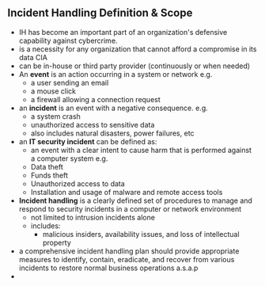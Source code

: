 ## Incident Handling Definition & Scope
- IH has become an important part of an organization's defensive capability against cybercrime.
- is a necessity for any organization that cannot afford a compromise in its data CIA
- can be in-house or third party provider (continuously or when needed)
- An **event** is an action occurring in a system or network e.g. 
	- a user sending an email
	- a mouse click
	- a firewall allowing a connection request
- an **incident** is an event with a negative consequence. e.g.
	- a system crash
	- unauthorized access to sensitive data
	- also includes natural disasters, power failures, etc
- an **IT security incident** can be defined as:
	- an event with a clear intent to cause harm that is performed against a computer system e.g.
	- Data theft
	- Funds theft
	- Unauthorized access to data 
	- Installation and usage of malware and remote access tools
- **Incident handling** is a clearly defined set of procedures to manage and respond to security incidents in a computer or network environment 
	- not limited to intrusion incidents alone
	- includes: 
		- malicious insiders, availability issues, and loss of intellectual property
- a comprehensive incident handling plan should provide appropriate measures to identify, contain, eradicate, and recover from various incidents to restore normal business operations a.s.a.p
- 